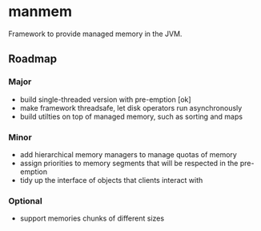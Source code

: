 # manmem
Framework to provide managed memory in the JVM.

## Roadmap

### Major
* build single-threaded version with pre-emption [ok]
* make framework threadsafe, let disk operators run asynchronously
* build utilties on top of managed memory, such as sorting and maps

### Minor
* add hierarchical memory managers to manage quotas of memory
* assign priorities to memory segments that will be respected in the pre-emption
* tidy up the interface of objects that clients interact with

### Optional
* support memories chunks of different sizes
